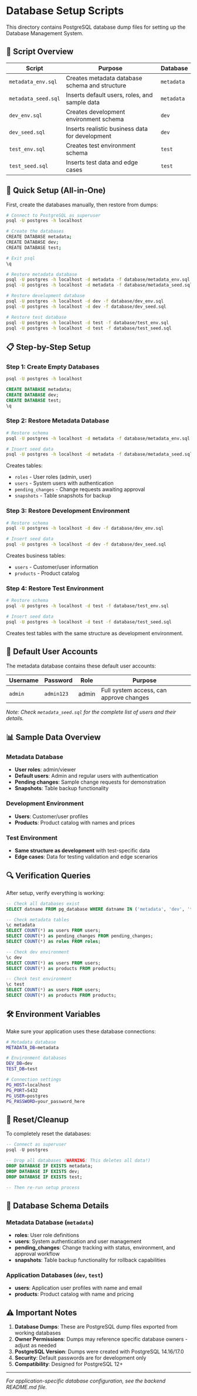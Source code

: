 # Database Setup Scripts

This directory contains PostgreSQL database dump files for setting up the Database Management System.

## 📁 Script Overview


| Script | Purpose | Database |
|--------|---------|----------|
| `metadata_env.sql` | Creates metadata database schema and structure | `metadata` |
| `metadata_seed.sql` | Inserts default users, roles, and sample data | `metadata` |
| `dev_env.sql` | Creates development environment schema | `dev` |
| `dev_seed.sql` | Inserts realistic business data for development | `dev` |
| `test_env.sql` | Creates test environment schema | `test` |
| `test_seed.sql` | Inserts test data and edge cases | `test` |



## 🚀 Quick Setup (All-in-One)

First, create the databases manually, then restore from dumps:

```bash
# Connect to PostgreSQL as superuser
psql -U postgres -h localhost

# Create the databases
CREATE DATABASE metadata;
CREATE DATABASE dev;
CREATE DATABASE test;

# Exit psql
\q

# Restore metadata database
psql -U postgres -h localhost -d metadata -f database/metadata_env.sql
psql -U postgres -h localhost -d metadata -f database/metadata_seed.sql

# Restore development database
psql -U postgres -h localhost -d dev -f database/dev_env.sql
psql -U postgres -h localhost -d dev -f database/dev_seed.sql

# Restore test database
psql -U postgres -h localhost -d test -f database/test_env.sql
psql -U postgres -h localhost -d test -f database/test_seed.sql
```

## 📋 Step-by-Step Setup

### Step 1: Create Empty Databases
```bash
psql -U postgres -h localhost
```

```sql
CREATE DATABASE metadata;
CREATE DATABASE dev;
CREATE DATABASE test;
\q
```

### Step 2: Restore Metadata Database
```bash
# Restore schema
psql -U postgres -h localhost -d metadata -f database/metadata_env.sql

# Insert seed data
psql -U postgres -h localhost -d metadata -f database/metadata_seed.sql
```

Creates tables:
- `roles` - User roles (admin, user)
- `users` - System users with authentication
- `pending_changes` - Change requests awaiting approval
- `snapshots` - Table snapshots for backup

### Step 3: Restore Development Environment
```bash
# Restore schema
psql -U postgres -h localhost -d dev -f database/dev_env.sql

# Insert seed data
psql -U postgres -h localhost -d dev -f database/dev_seed.sql
```

Creates business tables:
- `users` - Customer/user information
- `products` - Product catalog

### Step 4: Restore Test Environment
```bash
# Restore schema
psql -U postgres -h localhost -d test -f database/test_env.sql

# Insert seed data
psql -U postgres -h localhost -d test -f database/test_seed.sql
```

Creates test tables with the same structure as development environment.

## 🔐 Default User Accounts

The metadata database contains these default user accounts:

| Username | Password | Role | Purpose |
|----------|----------|------|---------|
| `admin` | `admin123` | admin | Full system access, can approve changes |


*Note: Check `metadata_seed.sql` for the complete list of users and their details.*

## 📊 Sample Data Overview

### Metadata Database
- **User roles**: admin/viewer
- **Default users**: Admin and regular users with authentication
- **Pending changes**: Sample change requests for demonstration
- **Snapshots**: Table backup functionality

### Development Environment
- **Users**: Customer/user profiles
- **Products**: Product catalog with names and prices

### Test Environment
- **Same structure as development** with test-specific data
- **Edge cases**: Data for testing validation and edge scenarios

## 🔍 Verification Queries

After setup, verify everything is working:

```sql
-- Check all databases exist
SELECT datname FROM pg_database WHERE datname IN ('metadata', 'dev', 'test');

-- Check metadata tables
\c metadata
SELECT COUNT(*) as users FROM users;
SELECT COUNT(*) as pending_changes FROM pending_changes;
SELECT COUNT(*) as roles FROM roles;

-- Check dev environment
\c dev
SELECT COUNT(*) as users FROM users;
SELECT COUNT(*) as products FROM products;

-- Check test environment
\c test
SELECT COUNT(*) as users FROM users;
SELECT COUNT(*) as products FROM products;
```

## 🛠️ Environment Variables

Make sure your application uses these database connections:

```bash
# Metadata database
METADATA_DB=metadata

# Environment databases
DEV_DB=dev
TEST_DB=test

# Connection settings
PG_HOST=localhost
PG_PORT=5432
PG_USER=postgres
PG_PASSWORD=your_password_here
```

## 🔄 Reset/Cleanup

To completely reset the databases:

```sql
-- Connect as superuser
psql -U postgres

-- Drop all databases (WARNING: This deletes all data!)
DROP DATABASE IF EXISTS metadata;
DROP DATABASE IF EXISTS dev;
DROP DATABASE IF EXISTS test;

-- Then re-run setup process
```

## 📝 Database Schema Details

### Metadata Database (`metadata`)
- **roles**: User role definitions
- **users**: System authentication and user management
- **pending_changes**: Change tracking with status, environment, and approval workflow
- **snapshots**: Table backup functionality for rollback capabilities

### Application Databases (`dev`, `test`)
- **users**: Application user profiles with name and email
- **products**: Product catalog with name and pricing

## ⚠️ Important Notes

1. **Database Dumps**: These are PostgreSQL dump files exported from working databases
2. **Owner Permissions**: Dumps may reference specific database owners - adjust as needed
3. **PostgreSQL Version**: Dumps were created with PostgreSQL 14.16/17.0
4. **Security**: Default passwords are for development only
5. **Compatibility**: Designed for PostgreSQL 12+


---

*For application-specific database configuration, see the backend README.md file.* 